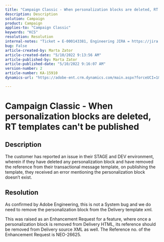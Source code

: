 ```yaml
---
title: "Campaign Classic - When personalization blocks are deleted, RT templates can't be published"
description: Description
solution: Campaign
product: Campaign
applies-to: "Campaign Classic"
keywords: "KCS"
resolution: Resolution
internal-notes: "Ticket = E-000143381, Engineering JIRA = https://jira.corp.adobe.com/browse/NEO-26451 , Enhancement = https://jira.corp.adobe.com/browse/NEO-26451"
bug: False
article-created-by: Marta Zator
article-created-date: "5/10/2022 9:13:56 AM"
article-published-by: Marta Zator
article-published-date: "5/10/2022 9:16:07 AM"
version-number: 2
article-number: KA-15910
dynamics-url: "https://adobe-ent.crm.dynamics.com/main.aspx?forceUCI=1&pagetype=entityrecord&etn=knowledgearticle&id=d7a4d37e-41d0-ec11-a7b5-00224809c101"

---
```

# Campaign Classic - When personalization blocks are deleted, RT templates can't be published

## Description


The customer has reported an issue in their STAGE and DEV environment, wherein if they have deleted any personalization block and have removed the reference from their transactional message template, on publishing the template, they received an error mentioning the personalization block doesn’t exist.


## Resolution


As confirmed by Adobe Engineering, this is not a System bug and we do need to remove the personalization block from the Delivery template xml.

This was raised as an Enhancement Request for a feature, where once a personalization block is removed from Delivery HTML, its reference should be removed from Delivery source XML as well. The Reference no. of the Enhancement Request is NEO-26625.
